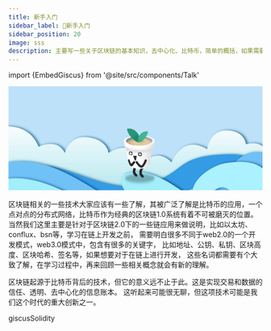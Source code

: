 ```yaml
---
title: 新手入门
sidebar_label: 🌝新手入门
sidebar_position: 20
image: sss
description: 主要写一些关于区块链的基本知识，去中心化、比特币，简单的概括，如果需要详情，可以跳转到对应的说明文档
---
```

import {EmbedGiscus} from '@site/src/components/Talk'

![](assets/bac-info.png)


区块链相关的一些技术大家应该有一些了解，其被广泛了解是比特币的应用，一个点对点的分布式网络，比特币作为经典的区块链1.0系统有着不可被磨灭的位置。
当然我们这里主要是针对于区块链2.0下的一些链应用来做说明，比如以太坊、conflux、bsn等，学习在链上开发之前，
需要明白很多不同于web2.0的一个开发模式，web3.0模式中，包含有很多的关键字，
比如地址、公钥、私钥、区块高度、区块哈希、签名等，如果想要对于在链上进行开发，
这些名词都需要有个大致了解，在学习过程中，再来回顾一些相关概念就会有新的理解。

区块链起源于比特币背后的技术，但它的意义远不止于此。这是实现交易和数据的信任、透明、去中心化的信息账本。
这听起来可能很无聊，但这项技术可能是我们这个时代的重大创新之一。

<EmbedGiscus>giscusSolidity</EmbedGiscus>
